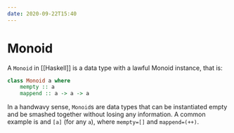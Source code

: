 ```yaml
---
date: 2020-09-22T15:40
---
```


# Monoid

A `Monoid` in [[Haskell]] is a data type with a lawful Monoid instance, that is:

```haskell
class Monoid a where
    mempty :: a
    mappend :: a -> a -> a
```

In a handwavy sense, `Monoid`s are data types that can be instantiated empty and
be smashed together without losing any information. A common example is and
`[a]` (for any `a`), where `mempty=[]` and `mappend=(++)`.
